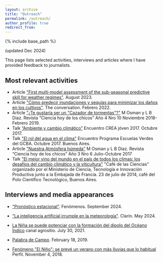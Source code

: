 ```yaml
---
layout: archive
title: "Outreach"
permalink: /outreach/
author_profile: true
redirect_from:
---
```


{% include base_path %}

(updated Dec 2024)

This page lists selected activities, interviews and articles where I have provided feedback to journalists.

## Most relevant activities

* Article ["First multi-model assessment of the sub-seasonal predictive skill for weather regimes"](https://www.imk-tro.kit.edu/english/12279.php). August 2023.
* Article ["Cómo predecir inundaciones y sequías para minimizar los daños en los cultivos"](https://theconversation.com/como-predecir-inundaciones-y-sequias-para-minimizar-los-danos-en-los-cultivos-174257). The conversation. Febrero 2022.
* Article ["¿Te gustaría ser un "Cazador de tormentas"?"](https://docer.com.ar/doc/xx5vx0x) M Osman y L B Diaz. Revista “Ciencia hoy de los chicos” Año 4 Nro 10 Noviembre 2018-Febrero 2019.
* Talk [“Ambiente y cambio climático”](https://docer.com.ar/doc/xx5vx0x) Encuentro CREA jóven 2017.  Octubre 2017.
* Talk  ["El rol del agua en el clima"](https://www.buenosaires.gob.ar/noticias/las-miradas-del-agua) Encuentro Programa Escuelas Verdes del GCBA.  Octubre 2017. Buenos Aires.
* Article ["Nuestra Atmósfera húmeda"](https://fliphtml5.com/iwdnh/renc/basic) M Osman y L B Diaz. Revista “Ciencia hoy de los chicos” Año 3 Nro 6 Julio-Octubre 2017
* Talk ["El mejor vino del mundo en el país de todos los climas: los desafíos del cambio climático y la viticultura"](https://www.youtube.com/watch?v=kgLLwYkIA2M) "Café de las Ciencias" organizado por el Ministerio de Ciencia, Tecnología e Innovación Productiva junto a la Embajada de Francia. 23 de julio de 2014, café del Polo Científico Tecnológico, Buenos Aires. 

## Interviews and media appearances

* ["Pronóstico estacional"](https://youtu.be/wOD2tOk4NLI?si=SwVyMrP7j-EeCieb). Fenómenos. September 2024.

* ["La inteligencia artificial irrumple en la meteorología"](https://www.clarin.com/revista-n/podemos-predecir-cambio-climatico-inteligencia-artificial-irrumpe-metereologia_0_chsBY1dKhg.html?srsltid=AfmBOopZPgnf51EDwCAxBwav3SXYl8i5a7CDISWPm-ZaJ75Hv0iq9Q30). Clarín. May 2024.

* [La Niña se puede potenciar con la formación del dipolo del Océano Índico](https://www.agrositio.com.ar/canal-agrositio/30-online/217963-la-nina-se-puede-potenciar-con-la-formacion-del-dipolo-del-oceano-ndico-con-marisol-osman-climatologa) canal agrositio. July 30, 2021.

* [Palabra de Campo](https://agrolink.com.ar/marisol-osman-habra-que-seguir-de-cerca-las-alertas-porque-podrian-registrarse-fuertes-precipitaciones-en-el-verano/). February 18, 2019.

* [Fenómeno "El Niño": se prevé un verano con más lluvias que lo habitual](https://www.perfil.com/noticias/ciencia/por-el-nino-preven-un-verano-con-mas-lluvias-que-lo-habitual.phtml) Perfil. November 4, 2018.


